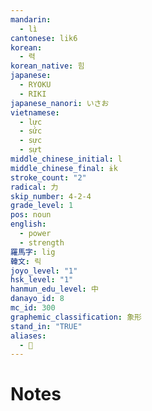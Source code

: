 ```yaml
---
mandarin:
  - lì
cantonese: lik6
korean:
  - 력
korean_native: 힘
japanese:
  - RYOKU
  - RIKI
japanese_nanori: いさお
vietnamese:
  - lực
  - sức
  - sực
  - sựt
middle_chinese_initial: l
middle_chinese_final: ɨk
stroke_count: "2"
radical: 力
skip_number: 4-2-4
grade_level: 1
pos: noun
english:
  - power
  - strength
羅馬字: lig
韓文: 릭
joyo_level: "1"
hsk_level: "1"
hanmun_edu_level: 中
danayo_id: 8
mc_id: 300
graphemic_classification: 象形
stand_in: "TRUE"
aliases:
  - 𠠲
---
```


# Notes
